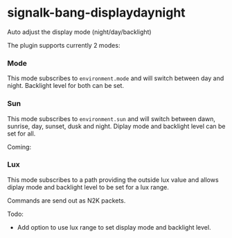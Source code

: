 # signalk-bang-displaydaynight
Auto adjust the display mode (night/day/backlight) 

The plugin supports currently 2 modes:
### Mode
This mode subscribes to ``environment.mode`` and will switch between day and night. Backlight level for both can be set.
### Sun
This mode subscribes to ``environment.sun`` and will switch between dawn, sunrise, day, sunset, dusk and night. Diplay mode and backlight level can be set for all.

Coming:
### Lux
This mode subscribes to a path providing the outside lux value and allows diplay mode and backlight level to be set for a lux range.

Commands are send out as N2K packets.

Todo:
 - Add option to use lux range to set display mode and backlight level.
